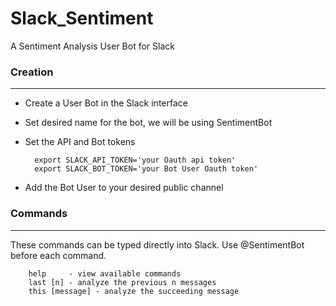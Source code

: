 # Slack_Sentiment
A Sentiment Analysis User Bot for Slack

### Creation
------------------
* Create a User Bot in the Slack interface
* Set desired name for the bot, we will be using SentimentBot
* Set the API and Bot tokens
        
        export SLACK_API_TOKEN='your Oauth api token'
        export SLACK_BOT_TOKEN='your Bot User Oauth token'

* Add the Bot User to your desired public channel


### Commands
-----------------
These commands can be typed directly into Slack. Use @SentimentBot before each command.

        help     - view available commands
        last [n] - analyze the previous n messages
        this [message] - analyze the succeeding message

